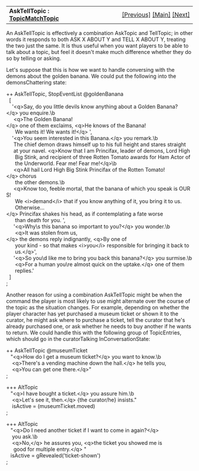 ---
---
<table width="100%" data-border="0" data-cellspacing="0"
data-cellpadding="3" data-bgcolor="#C0C0C0">
<colgroup>
<col style="width: 50%" />
<col style="width: 50%" />
</colgroup>
<tbody>
<tr>
<td style="text-align: left;"><strong>AskTellTopic : <a
href="topicentry.html">TopicMatchTopic</a><br />
</strong></td>
<td style="text-align: right;"><a href="telltopic.html">[Previous]</a> <a
href="generalintroduction.html">[Main]</a> <a
href="askfortopic.html">[Next]</a></td>
</tr>
</tbody>
</table>

  
An AskTellTopic is effectively a combination AskTopic and TellTopic; in
other words it responds to both ASK X ABOUT Y and TELL X ABOUT Y,
treating the two just the same. It is thus useful when you want players
to be able to talk about a topic, but feel it doesn't make much
difference whether they do so by telling or asking.  
  
Let's suppose that this is how we want to handle conversing with the
demons about the golden banana. We could put the following into the
demonsChattering state:  
  
++ AskTellTopic, StopEventList @goldenBanana  
  \[  
    '\<q\>Say, do you little devils know anything about a Golden Banana?\</q\> you enquire.\b  
     \<q\>The Golden Banana!\</q\> one of them exclaims, \<q\>He knows of the Banana!   
      We wants it! We wants it!\</q\> ',  
    '\<q\>You seem interested in this Banana.\</q\> you remark.\b  
     The chief demon draws himself up to his full height and stares straight  
     at your navel. \<q\>Know that I am Princifax, leader of demons, Lord High  
      Big Stink, and recipient of three Rotten Tomato awards for Ham Actor of   
      the Underworld. Fear me! Fear me!\</q\>\b  
     \<q\>All hail Lord High Big Stink Princifax of the Rotten Tomato!\</q\> chorus  
      the other demons.\b  
     \<q\>Know too, feeble mortal, that the banana of which you speak is OURS!   
      We \<i\>demand\</i\> that if you know anything of it, you bring it to us.  
      Otherwise...\</q\> Princifax shakes his head, as if contemplating a fate worse  
      than death for you. ',  
     '\<q\>Why\\s this banana so important to you?\</q\> you wonder.\b  
      \<q\>It was stolen from us,\</q\> the demons reply indignantly, \<q\>By one of  
      your kind - so that makes \<i\>you\</i\> responsible for bringing it back to  
      us.\</q\>',  
     '\<q\>So you\\d like me to bring you back this banana?\</q\> you surmise.\b  
      \<q\>For a human you\\re almost quick on the uptake.\</q\> one of them  
      replies.'      
  \]  
;  
  
Another reason for using a combination AskTellTopic might be when the
command the player is most likely to use might alternate over the course
of the topic as the situation changes. For example, depending on whether
the player character has yet purchased a museum ticket or shown it to
the curator, he might ask where to purchase a ticket, tell the curator
that he's already purchased one, or ask whether he needs to buy another
if he wants to return. We could handle this with the following group of
TopicEntries, which should go in the curatorTalking
InConversationState:  
  
++ AskTellTopic @museumTicket  
   "\<q\>How do I get a museum ticket?\</q\> you want to know.\b  
    \<q\>There's a vending machine down the hall.\</q\> he tells you,  
    \<q\>You can get one there.\</q\>"  
;  
  
+++ AltTopic  
   "\<q\>I have bought a ticket.\</q\> you assure him.\b  
    \<q\>Let's see it, then.\</q\> {the curator/he} insists."  
    isActive = (museumTicket.moved)  
;  
  
+++ AltTopic  
   "\<q\>Do I need another ticket if I want to come in again?\</q\>  
    you ask.\b  
    \<q\>No,\</q\> he assures you, \<q\>the ticket you showed me is  
     good for multiple entry.\</q\> "  
   isActive = gRevealed('ticket-shown')    
;  
  
